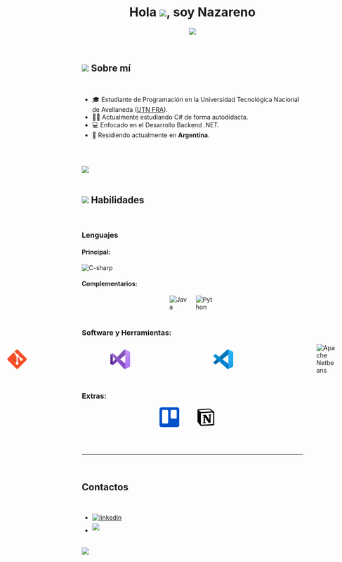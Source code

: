 <h1 align="center">Hola <img src="https://media.giphy.com/media/hvRJCLFzcasrR4ia7z/giphy.gif" width="35">, soy Nazareno</h1>
<p align="center">
  <a href="https://github.com/DenverCoder1/readme-typing-svg"><img src="https://readme-typing-svg.herokuapp.com?font=Time+New+Roman&color=cyan&size=28&center=true&vCenter=true&width=600&height=100&lines=¡Bienvenido+a+mi+perfil!;Estudiante+de+Programación;Aspirante+del+Desarrollo+Backend+;I+love+gatitos+<3;"></a>
</p>

<br>

## <picture><img src="https://github.com/user-attachments/assets/102e3925-1b01-4b3b-8ed1-0f1c29d24364" width="50px"></picture> <b>Sobre mí</b>

<br>

- 🎓 Estudiante de Programación en la Universidad Tecnológica Nacional de Avellaneda ([UTN FRA](https://fra.utn.edu.ar/)).
- 👨‍💻 Actualmente estudiando C# de forma autodidacta.
- 💻 Enfocado en el Desarrollo Backend .NET.
- 🏡 Residiendo actualmente en **Argentina**.

<br><br>

<img src="https://user-images.githubusercontent.com/73097560/115834477-dbab4500-a447-11eb-908a-139a6edaec5c.gif"><br><br>

## <img src="https://media2.giphy.com/media/QssGEmpkyEOhBCb7e1/giphy.gif?cid=ecf05e47a0n3gi1bfqntqmob8g9aid1oyj2wr3ds3mg700bl&rid=giphy.gif" width="25"> <b>Habilidades</b>
<br>

<p align="center">

### **Lenguajes**

#### **Principal:**
<img src="https://github.com/user-attachments/assets/9e0f4917-5331-4bc1-a39a-302d23421a08" alt="C-sharp" width="45">

<br>

#### **Complementarios:**
<div style="display: flex; justify-content: center; align-items: center; gap: 15px;">
  <img src="https://cdn.jsdelivr.net/gh/devicons/devicon/icons/java/java-original.svg" alt="Java" width="45">
  <img src="https://cdn.jsdelivr.net/gh/devicons/devicon/icons/python/python-original.svg" alt="Python" width="45">
</div>

<br>

### **Software y Herramientas:**
<div style="display: flex; justify-content: center; align-items: center; gap: 95px;">
  <img src="https://github.com/devicons/devicon/blob/master/icons/git/git-original.svg" alt="Git" width="45">
  <img width="8" />
  <img src="https://github.com/devicons/devicon/blob/master/icons/visualstudio/visualstudio-original.svg" alt="Visual Studio" width="45">
  <img width="8" />
  <img src="https://github.com/devicons/devicon/blob/master/icons/vscode/vscode-original.svg" alt="Visual Studio Code" width="45">
  <img width="8" />
  <img src="https://github.com/user-attachments/assets/8b09d923-730d-43e0-a869-d4ba9ceec30f" alt="Apache Netbeans" width="45">
  <img width="8" />
</div>

<br>

### **Extras:**
<div style="display: flex; justify-content: center; align-items: center; gap: 15px;">
  <img src="https://github.com/devicons/devicon/blob/master/icons/trello/trello-plain.svg" alt="Trello" width="45">
  <img width="8" />
  <img src="https://github.com/devicons/devicon/blob/master/icons/notion/notion-original.svg" alt="Notion" width="45">
  <img width="8" />
</div>


</p>

<br><br>

-----

<br>

## <b>Contactos</b>
<br>
<div align='left'>
<ul>
  <li>
    <a href="https://www.linkedin.com/in/nazareno-cruz-7200ba259/" target="_blank">
      <img src="https://img.shields.io/badge/linkedin:  Cruz Nazareno-%2300acee.svg?color=405DE6&style=for-the-badge&logo=linkedin&logoColor=white" alt=linkedin style="margin-bottom: 5px;"/>
    </a>
  </li>
  <li>
    <a href="mailto:cruznazareno05@gmail.com" target="_blank">
      <img src="https://img.shields.io/badge/gmail:  Cruz Nazareno-%23EA4335.svg?style=for-the-badge&logo=gmail&logoColor=white" t=mail style="margin-bottom: 5px;" />
    </a>
  </li>
</ul>
</div>

<br>
<img src="https://user-images.githubusercontent.com/73097560/115834477-dbab4500-a447-11eb-908a-139a6edaec5c.gif">
<br><br><br>

<div align='center'>
